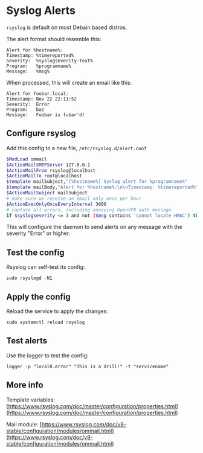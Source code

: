 # Syslog Alerts

`rsyslog` is default on most Debain based distros. 


The alert format should resemble this: 

```
Alert for %hostname%: 
Timestamp: %timereported%
Severity:  %syslogseverity-text%
Program:   %programname%
Message:   %msg%
```

When processed, this will create an email like this: 

```
Alert for foobar.local:
Timestamp: Nov 22 22:11:52
Severity:  Error
Program:   baz
Message:   Foobar is fubar'd!
```

## Configure rsyslog

Add this config to a new file,  `/etc/rsyslog.d/alert.conf`

```sh
$ModLoad ommail
$ActionMailSMTPServer 127.0.0.1
$ActionMailFrom rsyslog@localhost
$ActionMailTo root@localhost
$template mailSubject,"[%hostname%] Syslog alert for %programname%"
$template mailBody,"Alert for %hostname%:\n\nTimestamp: %timereported%\nSeverity:  %syslogseverity-text%\nProgram:   %programname%\nMessage:  %msg%"
$ActionMailSubject mailSubject
# make sure we receive an email only once per hour
$ActionExecOnlyOnceEveryInterval 3600
# capture all errors, excluding annoying OpenVPN auth message
if $syslogseverity <= 3 and not ($msg contains 'cannot locate HMAC') then :ommail:;mailBody
```

This will configure the daemon to send alerts on any message with the severity "Error" or higher. 

## Test the config

Rsyslog can self-test its config: 

    sudo rsyslogd -N1

## Apply the config

Reload the service to apply the changes: 

    sudo systemctl reload rsyslog

## Test alerts

Use the logger to test the config: 

    logger -p "local0.error" "This is a drill!" -t "servicename"


## More info

Template variables: [https://www.rsyslog.com/doc/master/configuration/properties.html](https://www.rsyslog.com/doc/master/configuration/properties.html)

Mail module: [https://www.rsyslog.com/doc/v8-stable/configuration/modules/ommail.html](https://www.rsyslog.com/doc/v8-stable/configuration/modules/ommail.html)
